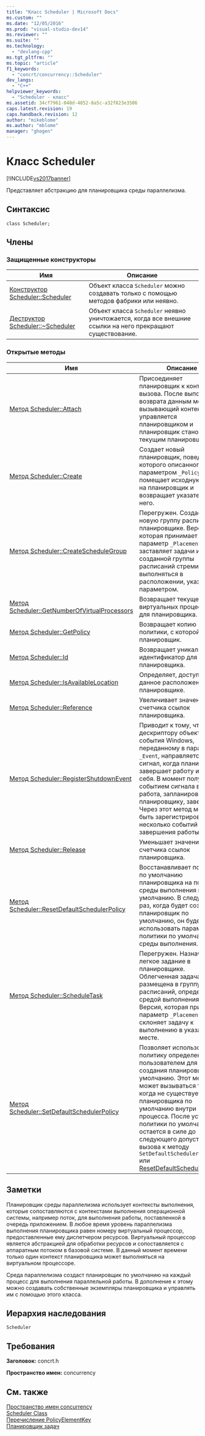 ```yaml
---
title: "Класс Scheduler | Microsoft Docs"
ms.custom: ""
ms.date: "12/05/2016"
ms.prod: "visual-studio-dev14"
ms.reviewer: ""
ms.suite: ""
ms.technology: 
  - "devlang-cpp"
ms.tgt_pltfrm: ""
ms.topic: "article"
f1_keywords: 
  - "concrt/concurrency::Scheduler"
dev_langs: 
  - "C++"
helpviewer_keywords: 
  - "Scheduler - класс"
ms.assetid: 34cf7961-048d-4852-8a5c-a32f823e3506
caps.latest.revision: 19
caps.handback.revision: 12
author: "mikeblome"
ms.author: "mblome"
manager: "ghogen"
---
```

# Класс Scheduler
[!INCLUDE[vs2017banner](../../../assembler/inline/includes/vs2017banner.md)]

Представляет абстракцию для планировщика среды параллелизма.  
  
## Синтаксис  
  
```  
class Scheduler;  
```  
  
## Члены  
  
### Защищенные конструкторы  
  
|Имя|Описание|  
|---------|--------------|  
|[Конструктор Scheduler::Scheduler](../Topic/Scheduler::Scheduler%20Constructor.md)|Объект класса `Scheduler` можно создавать только с помощью методов фабрики или неявно.|  
|[Деструктор Scheduler::~Scheduler](../Topic/Scheduler::~Scheduler%20Destructor.md)|Объект класса `Scheduler` неявно уничтожается, когда все внешние ссылки на него прекращают существование.|  
  
### Открытые методы  
  
|Имя|Описание|  
|---------|--------------|  
|[Метод Scheduler::Attach](../Topic/Scheduler::Attach%20Method.md)|Присоединяет планировщик к контекста вызова.  После выполнения возврата данным методом вызывающий контекст управляется планировщиком и планировщик становится текущим планировщиком.|  
|[Метод Scheduler::Create](../Topic/Scheduler::Create%20Method.md)|Создает новый планировщик, поведение которого описанного параметром `_Policy`, помещает исходную ссылку на планировщик и возвращает указатель на него.|  
|[Метод Scheduler::CreateScheduleGroup](../Topic/Scheduler::CreateScheduleGroup%20Method.md)|Перегружен.  Создает новую группу расписания в планировщике.  Версия, которая принимает параметр `_Placement`, заставляет задачи из вновь созданной группы расписаний стремиться выполняться в расположении, указанном параметром.|  
|[Метод Scheduler::GetNumberOfVirtualProcessors](../Topic/Scheduler::GetNumberOfVirtualProcessors%20Method.md)|Возвращает текущее число виртуальных процессоров для планировщика.|  
|[Метод Scheduler::GetPolicy](../Topic/Scheduler::GetPolicy%20Method.md)|Возвращает копию политики, с которой создан планировщик.|  
|[Метод Scheduler::Id](../Topic/Scheduler::Id%20Method.md)|Возвращает уникальный идентификатор для планировщика.|  
|[Метод Scheduler::IsAvailableLocation](../Topic/Scheduler::IsAvailableLocation%20Method.md)|Определяет, доступно ли данное расположение в планировщике.|  
|[Метод Scheduler::Reference](../Topic/Scheduler::Reference%20Method.md)|Увеличивает значение счетчика ссылок планировщика.|  
|[Метод Scheduler::RegisterShutdownEvent](../Topic/Scheduler::RegisterShutdownEvent%20Method.md)|Приводит к тому, что дескриптору объекта события Windows, переданному в параметре `_Event`, направляется сигнал, когда планировщик завершает работу и удаляет себя.  В момент получения событием сигнала вся работа, запланированная планировщику, завершена.  Через этот метод может быть зарегистрировано несколько событий завершения работы.|  
|[Метод Scheduler::Release](../Topic/Scheduler::Release%20Method.md)|Уменьшает значение счетчика ссылок планировщика.|  
|[Метод Scheduler::ResetDefaultSchedulerPolicy](../Topic/Scheduler::ResetDefaultSchedulerPolicy%20Method.md)|Восстанавливает политику по умолчанию планировщика на политику среды выполнения по умолчанию.  В следующий раз, когда будет создан планировщик по умолчанию, он будет использовать параметры политики по умолчанию среды выполнения.|  
|[Метод Scheduler::ScheduleTask](../Topic/Scheduler::ScheduleTask%20Method.md)|Перегружен.  Назначает легкое задание в планировщике.  Облегченная задача будет размещена в группу расписаний, определенной средой выполнения.  Версия, которая принимает параметр `_Placement`, склоняет задачу к выполнению в указанном месте.|  
|[Метод Scheduler::SetDefaultSchedulerPolicy](../Topic/Scheduler::SetDefaultSchedulerPolicy%20Method.md)|Позволяет использовать политику определенную пользователем для создания планировщика по умолчанию.  Этот метод может вызываться только когда не существует планировщика по умолчанию внутри процесса.  После установки политики по умолчанию он остается в силе до следующего допустимого вызова к методу `SetDefaultSchedulerPolicy` или [ResetDefaultSchedulerPolicy](../Topic/Scheduler::ResetDefaultSchedulerPolicy%20Method.md).|  
  
## Заметки  
 Планировщик среды параллелизма использует контексты выполнения, которые сопоставляются с контекстами выполнения операционной системы, например поток, для выполнения работы, поставленной в очередь приложением.  В любое время уровень параллелизма выполнения планировщика равен номеру виртуальный процессор, предоставленные ему диспетчером ресурсов.  Виртуальный процессор является абстракцией для обработки ресурсов и сопоставляется с аппаратным потоком в базовой системе.  В данный момент времени только один контекст планировщика может выполняться на виртуальном процессоре.  
  
 Среда параллелизма создаст планировщик по умолчанию на каждый процесс для выполнения параллельной работы.  В дополнение к этому можно создавать собственные экземпляры планировщика и управлять им с помощью этого класса.  
  
## Иерархия наследования  
 `Scheduler`  
  
## Требования  
 **Заголовок:** concrt.h  
  
 **Пространство имен:** concurrency  
  
## См. также  
 [Пространство имен concurrency](../../../parallel/concrt/reference/concurrency-namespace.md)   
 [Scheduler Class](../../../parallel/concrt/reference/scheduler-class.md)   
 [Перечисление PolicyElementKey](../Topic/PolicyElementKey%20Enumeration.md)   
 [Планировщик задач](../../../parallel/concrt/task-scheduler-concurrency-runtime.md)